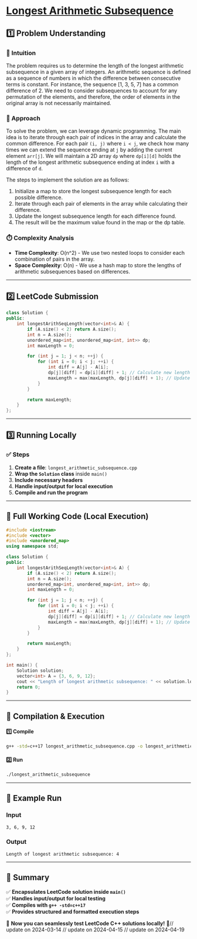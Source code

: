 # **[Longest Arithmetic Subsequence](https://leetcode.com/problems/longest-arithmetic-subsequence/description/)**  

## **1️⃣ Problem Understanding**  
### **📌 Intuition**  
The problem requires us to determine the length of the longest arithmetic subsequence in a given array of integers. An arithmetic sequence is defined as a sequence of numbers in which the difference between consecutive terms is constant. For instance, the sequence [1, 3, 5, 7] has a common difference of 2. We need to consider subsequences to account for any permutation of the elements, and therefore, the order of elements in the original array is not necessarily maintained.  

### **🚀 Approach**  
To solve the problem, we can leverage dynamic programming. The main idea is to iterate through each pair of indices in the array and calculate the common difference. For each pair `(i, j)` where `i < j`, we check how many times we can extend the sequence ending at `j` by adding the current element `arr[j]`. We will maintain a 2D array `dp` where `dp[i][d]` holds the length of the longest arithmetic subsequence ending at index `i` with a difference of `d`.  

The steps to implement the solution are as follows:
1. Initialize a map to store the longest subsequence length for each possible difference.
2. Iterate through each pair of elements in the array while calculating their difference.
3. Update the longest subsequence length for each difference found.
4. The result will be the maximum value found in the map or the dp table.

### **⏱️ Complexity Analysis**  
- **Time Complexity**: O(n^2) - We use two nested loops to consider each combination of pairs in the array.
- **Space Complexity**: O(n) - We use a hash map to store the lengths of arithmetic subsequences based on differences.

---  

## **2️⃣ LeetCode Submission**  
```cpp
class Solution {
public:
    int longestArithSeqLength(vector<int>& A) {
        if (A.size() < 2) return A.size();
        int n = A.size();
        unordered_map<int, unordered_map<int, int>> dp;
        int maxLength = 0;

        for (int j = 1; j < n; ++j) {
            for (int i = 0; i < j; ++i) {
                int diff = A[j] - A[i];
                dp[j][diff] = dp[i][diff] + 1; // Calculate new length
                maxLength = max(maxLength, dp[j][diff] + 1); // Update max length
            }
        }

        return maxLength;
    }
};  
```  

---  

## **3️⃣ Running Locally**  
### **✅ Steps**  
1. **Create a file**: `longest_arithmetic_subsequence.cpp`  
2. **Wrap the `Solution` class** inside `main()`  
3. **Include necessary headers**  
4. **Handle input/output for local execution**  
5. **Compile and run the program**  

---  

## **📝 Full Working Code (Local Execution)**  
```cpp
#include <iostream>
#include <vector>
#include <unordered_map>
using namespace std;

class Solution {
public:
    int longestArithSeqLength(vector<int>& A) {
        if (A.size() < 2) return A.size();
        int n = A.size();
        unordered_map<int, unordered_map<int, int>> dp;
        int maxLength = 0;

        for (int j = 1; j < n; ++j) {
            for (int i = 0; i < j; ++i) {
                int diff = A[j] - A[i];
                dp[j][diff] = dp[i][diff] + 1; // Calculate new length
                maxLength = max(maxLength, dp[j][diff] + 1); // Update max length
            }
        }

        return maxLength;
    }
};

int main() {
    Solution solution;
    vector<int> A = {3, 6, 9, 12};
    cout << "Length of longest arithmetic subsequence: " << solution.longestArithSeqLength(A) << endl;
    return 0;
}
```  

---  

## **🔧 Compilation & Execution**  
#### **1️⃣ Compile**  
```bash
g++ -std=c++17 longest_arithmetic_subsequence.cpp -o longest_arithmetic_subsequence
```  

#### **2️⃣ Run**  
```bash
./longest_arithmetic_subsequence
```  

---  

## **🎯 Example Run**  
### **Input**  
```
3, 6, 9, 12
```  
### **Output**  
```
Length of longest arithmetic subsequence: 4
```  

---  

## **📌 Summary**  
✅ **Encapsulates LeetCode solution inside `main()`**  
✅ **Handles input/output for local testing**  
✅ **Compiles with `g++ -std=c++17`**  
✅ **Provides structured and formatted execution steps**  

🚀 **Now you can seamlessly test LeetCode C++ solutions locally!** 🚀// update on 2024-03-14
// update on 2024-04-15
// update on 2024-04-19
